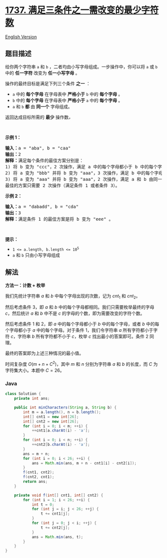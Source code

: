 # [1737. 满足三条件之一需改变的最少字符数](https://leetcode.cn/problems/change-minimum-characters-to-satisfy-one-of-three-conditions)

[English Version](/solution/1700-1799/1737.Change%20Minimum%20Characters%20to%20Satisfy%20One%20of%20Three%20Conditions/README_EN.md)

## 题目描述

<p>给你两个字符串 <code>a</code> 和 <code>b</code> ，二者均由小写字母组成。一步操作中，你可以将 <code>a</code> 或 <code>b</code> 中的 <strong>任一字符</strong> 改变为 <strong>任一小写字母</strong> 。</p>

<p>操作的最终目标是满足下列三个条件 <strong>之一</strong> ：</p>

<ul>
	<li><code>a</code> 中的 <strong>每个字母</strong> 在字母表中 <strong>严格小于</strong> <code>b</code> 中的 <strong>每个字母</strong> 。</li>
	<li><code>b</code> 中的 <strong>每个字母</strong> 在字母表中 <strong>严格小于</strong> <code>a</code> 中的 <strong>每个字母</strong> 。</li>
	<li><code>a</code> 和 <code>b</code> <strong>都</strong> 由 <strong>同一个</strong> 字母组成。</li>
</ul>

<p>返回达成目标所需的 <strong>最少</strong> 操作数<em>。</em></p>

<p> </p>

<p><strong>示例 1：</strong></p>

<pre><strong>输入：</strong>a = "aba", b = "caa"
<strong>输出：</strong>2
<strong>解释：</strong>满足每个条件的最佳方案分别是：
1) 将 b 变为 "ccc"，2 次操作，满足 a 中的每个字母都小于 b 中的每个字母；
2) 将 a 变为 "bbb" 并将 b 变为 "aaa"，3 次操作，满足 b 中的每个字母都小于 a 中的每个字母；
3) 将 a 变为 "aaa" 并将 b 变为 "aaa"，2 次操作，满足 a 和 b 由同一个字母组成。
最佳的方案只需要 2 次操作（满足条件 1 或者条件 3）。
</pre>

<p><strong>示例 2：</strong></p>

<pre><strong>输入：</strong>a = "dabadd", b = "cda"
<strong>输出：</strong>3
<strong>解释：</strong>满足条件 1 的最佳方案是将 b 变为 "eee" 。
</pre>

<p> </p>

<p><strong>提示：</strong></p>

<ul>
	<li><code>1 &lt;= a.length, b.length &lt;= 10<sup>5</sup></code></li>
	<li><code>a</code> 和 <code>b</code> 只由小写字母组成</li>
</ul>

## 解法

**方法一：计数 + 枚举**

我们先统计字符串 $a$ 和 $b$ 中每个字母出现的次数，记为 $cnt_1$ 和 $cnt_2$。

然后考虑条件 $3$，即 $a$ 和 $b$ 中的每个字母都相同。我们只需要枚举最终的字母 $c$，然后统计 $a$ 和 $b$ 中不是 $c$ 的字母的个数，即为需要改变的字符个数。

然后考虑条件 $1$ 和 $2$，即 $a$ 中的每个字母都小于 $b$ 中的每个字母，或者 $b$ 中的每个字母都小于 $a$ 中的每个字母。对于条件 $1$，我们令字符串 $a$ 所有字符都小于字符 $c$，字符串 $b$ 所有字符都不小于 $c$，枚举 $c$ 找出最小的答案即可。条件 $2$ 同理。

最终的答案即为上述三种情况的最小值。

时间复杂度 $O(m + n + C^2)$，其中 $m$ 和 $n$ 分别为字符串 $a$ 和 $b$ 的长度，而 $C$ 为字符集大小。本题中 $C = 26$。

### **Java**

```java
class Solution {
    private int ans;

    public int minCharacters(String a, String b) {
        int m = a.length(), n = b.length();
        int[] cnt1 = new int[26];
        int[] cnt2 = new int[26];
        for (int i = 0; i < m; ++i) {
            ++cnt1[a.charAt(i) - 'a'];
        }
        for (int i = 0; i < n; ++i) {
            ++cnt2[b.charAt(i) - 'a'];
        }
        ans = m + n;
        for (int i = 0; i < 26; ++i) {
            ans = Math.min(ans, m + n - cnt1[i] - cnt2[i]);
        }
        f(cnt1, cnt2);
        f(cnt2, cnt1);
        return ans;
    }

    private void f(int[] cnt1, int[] cnt2) {
        for (int i = 1; i < 26; ++i) {
            int t = 0;
            for (int j = i; j < 26; ++j) {
                t += cnt1[j];
            }
            for (int j = 0; j < i; ++j) {
                t += cnt2[j];
            }
            ans = Math.min(ans, t);
        }
    }
}
```
